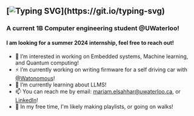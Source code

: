## [![Typing SVG](https://readme-typing-svg.demolab.com?font=Fira+Code&pause=2000&color=07AF00&multiline=true&random=false&width=435&lines=I'm+Mariam+ElSahhar!)](https://git.io/typing-svg)
### A current 1B Computer engineering student @UWaterloo!
#### I am looking for a summer 2024 internship, feel free to reach out!

- 🔭 I’m interested in working on Embedded systems, Machine learning, and Quantum computing!
- ⚡ I’m currently working on writing firmware for a self driving car with [@Watonomous](https://github.com/WATonomous)! 
- 🌱 I’m currently learning about LLMS!
- 📫 You can reach me by email: mariam.elsahhar@uwaterloo.ca, or [LinkedIn](https://www.linkedin.com/in/mariamelsahhar/)!
- 👯 In my free time, I'm likely making playlists, or going on walks!


<!--- (![Mariam's GitHub stats](https://github-readme-stats.vercel.app/api?username=mariamelsahharr&show_icons=true&theme=transparent)) -->

